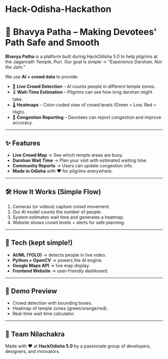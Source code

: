 # Hack-Odisha-Hackathon

# 🌸 Bhavya Patha – Making Devotees' Path Safe and Smooth

**Bhavya Patha** is a platform built during HackOdisha 5.0 to help pilgrims at the Jagannath Temple, Puri.
Our goal is simple → *“Experience Darshan, Not the Jam.”*

We use **AI + crowd data** to provide:

* 👥 **Live Crowd Detection** – AI counts people in different temple zones.
* ⏳ **Wait-Time Estimation** – Pilgrims can see how long darshan might take.
* 🌡️ **Heatmaps** – Color-coded view of crowd levels (Green = Low, Red = High).
* 📢 **Congestion Reporting** – Devotees can report congestion and improve accuracy.

---

## ✨ Features

* **Live Crowd Map** → See which temple areas are busy.
* **Darshan Wait Time** → Plan your visit with estimated waiting time.
* **Community Reports** → Users can update congestion info.
* **Made in Odisha** with ❤ for pilgrims everywhere.

---

## 🛠️ How It Works (Simple Flow)

1. Cameras (or videos) capture crowd movement.
2. Our AI model counts the number of people.
3. System estimates wait time and generates a heatmap.
4. Website shows crowd levels + alerts for safe planning.

---

## 🚀 Tech (kept simple!)

* **AI/ML (YOLO)** → detects people in live video.
* **Python + OpenCV** → powers the AI engine.
* **Google Maps API** → live map display.
* **Frontend Website** → user-friendly dashboard.

---

## 📌 Demo Preview

* Crowd detection with bounding boxes.
* Heatmap of temple zones (green/orange/red).
* Real-time wait time calculator.

---

## 👥 Team Nilachakra

Made with ❤ at **HackOdisha 5.0** by a passionate group of developers, designers, and innovators.


